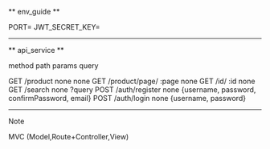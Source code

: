 ** env_guide **

PORT=
JWT_SECRET_KEY=

----------------------

** api_service **

method                 path                params         query

GET                    /product            none           none
GET                    /product/page/      :page          none
GET                    /id/                :id            none
GET                    /search             none           ?query
POST                   /auth/register      none           {username, password, confirmPassword, email}
POST                   /auth/login         none           {username, password}


----------------------

Note

MVC (Model,Route+Controller,View)